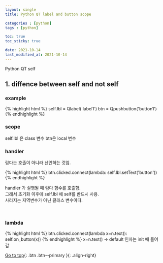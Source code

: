```yaml
---
layout: single
title: Python QT label and button scope

categories : [python]
tags : [python]

toc: true
toc_sticky: true

date: 2021-10-14
last_modified_at: 2021-10-14
---
```


Python QT self
<br>

## 1. diffence between self and not self

### example
{% highlight html %}
self.lbl = Qlabel('label1')
btn = Qpushbutton('button1')
{% endhighlight %}

### scope
self.lbl 은 class 변수
btn은 local 변수

### handler
람다는 호출이 아니라 선언하는 것임.
<br>

{% highlight html %}
btn.clicked.connect(lambda: self.lbl.setText('button'))
{% endhighlight %}

handler 가 실행될 때 람다 함수를 호출함.    
그래서 초기화 이후에 self.lbl 에 self를 반드시 사용.  
사라지는 지역변수가 아닌 클래스 변수이다.   

<br>

### lambda
{% highlight html %}
btn.clicked.connect(lambda x=n.text(): self.on_button(x))
{% endhighlight %}
x=n.text() -> default 인자는 init 때 들어감 


[Go to top](#){: .btn .btn--primary }{: .align-right}